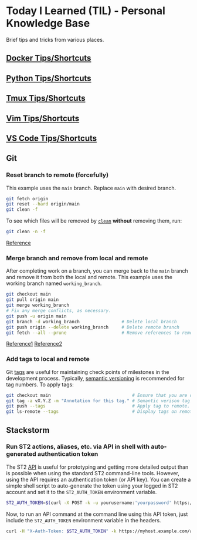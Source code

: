 # Today I Learned (TIL) - Personal Knowledge Base

Brief tips and tricks from various places.

## [Docker Tips/Shortcuts](https://github.com/TimothyDJones/til/blob/main/Docker_Tips.md)
## [Python Tips/Shortcuts](https://github.com/TimothyDJones/til/blob/main/Python_Tips.md)
## [Tmux Tips/Shortcuts](https://github.com/TimothyDJones/til/blob/main/Tmux_Tips.md)
## [Vim Tips/Shortcuts](https://github.com/TimothyDJones/til/blob/main/Vim_Tips.md)
## [VS Code Tips/Shortcuts](https://github.com/TimothyDJones/til/blob/main/VS_Code_Tips.md)

## Git

### Reset branch to remote (forcefully)
This example uses the `main` branch.  Replace `main` with desired branch.
```bash
git fetch origin
git reset --hard origin/main
git clean -f
```
To see which files will be removed by [`clean`](https://git-scm.com/docs/git-clean) **without** removing them, run:
```bash
git clean -n -f
```

[Reference](https://stackoverflow.com/a/27664932)

### Merge branch and remove from local and remote
After completing work on a branch, you can merge back to the `main` branch and remove it from both the local and remote. This example uses the working branch named `working_branch`.
```bash
git checkout main
git pull origin main
git merge working_branch
# Fix any merge conflicts, as necessary.
git push -u origin main
git branch -d working_branch                # Delete local branch
git push origin --delete working_branch     # Delete remote branch
git fetch --all --prune                     # Remove references to remote branch
```

[Reference1](https://stackoverflow.com/a/2003515)
[Reference2](https://levelup.gitconnected.com/delete-local-remote-git-branch-1d8c0870eebc)

### Add tags to local and remote
Git [tags](https://initialcommit.com/blog/git-tag) are useful for maintaining check points of milestones in the development process. Typically, [semantic versioning](https://semver.org/) is recommended for tag numbers. To apply tags:
```bash
git checkout main                               # Ensure that you are on main branch.
git tag -a vX.Y.Z -m "Annotation for this tag." # Semantic verison tag for version X.Y.Z to local (on current branch).
git push --tags                                 # Apply tag to remote.
git ls-remote --tags                            # Display tags on remote.
```

## Stackstorm

### Run ST2 actions, aliases, etc. via API in shell with auto-generated authentication token
The ST2 [API](https://api.stackstorm.com/) is useful for prototyping and getting more detailed output than is possible when using the standard ST2 command-line tools. However, using the API requires an authentication token (or API key). You can create a simple shell script to auto-generate the token using your logged in ST2 account and set it to the `ST2_AUTH_TOKEN` environment variable.
```bash
ST2_AUTH_TOKEN=$(curl -X POST -k -u yourusername:'yourpassword' https://myhost.example.com/auth/v1/tokens | jq -r '."token"')
```
Now, to run an API command at the command line using this API token, just include the `ST2_AUTH_TOKEN` environment variable in the headers.
```bash
curl -H "X-Auth-Token: $ST2_AUTH_TOKEN" -k https://myhost.example.com/api/v1/actions
```